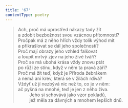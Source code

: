 ```yaml
---
title: '67'
contentType: poetry
---
```


<section>

> Ach, proč má uprostřed nákazy tady žít  
> a zdobit bezbožnost svou vzácnou přítomností?  
> Pročpak má z něho hřích vždy tolik výhod mít  
> a přikrašlovat se dál jeho společností?  
> Proč mají obrazy jeho vzhled falšovat  
> a loupit mrtvý zjev na jeho živé tváři?  
> Proč se má ubohá krása vždy znovu ptát  
> po růži ze stínu, když v něm ta pravá září?  
> Proč má žít teď, když je Příroda žebrákem  
> a nemá ani krev, která se v žilách rdívá?  
> Vždyť už jí nezbývá nic než to, co je v něm:  
> ač pyšná na mnohé, teď je jen z něho živa.  
>          Jeho si schovává jako vzor pokladů,  
>          jež měla za dávných a mnohem lepších dnů.

</section>
